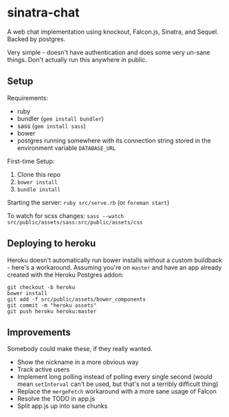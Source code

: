 # sinatra-chat

A web chat implementation using knockout, Falcon.js, Sinatra, and Sequel. Backed by postgres.

Very simple - doesn't have authentication and does some very un-sane things. Don't actually run this anywhere in public.

## Setup

Requirements:

* ruby
* bundler (`gem install bundler`)
* sass (`gem install sass`)
* bower
* postgres running somewhere with its connection string stored in the environment variable `DATABASE_URL`

First-time Setup:

1. Clone this repo
2. `bower install`
3. `bundle install`

Starting the server: `ruby src/serve.rb` (or `foreman start`)

To watch for scss changes: `sass --watch src/public/assets/sass:src/public/assets/css`

## Deploying to heroku

Heroku doesn't automatically run bower installs without a custom buildback - here's a workaround. Assuming you're on `master` and have an app already created with the Heroku Postgres addon:

```
git checkout -b heroku
bower install
git add -f src/public/assets/bower_components
git commit -m "heroku assets"
git push heroku heroku:master
```

## Improvements

Somebody could make these, if they really wanted.

* Show the nickname in a more obvious way
* Track active users
* Implement long polling instead of polling every single second (would mean `setInterval` can't be used, but that's not a terribly difficult thing)
* Replace the `mergeFetch` workaround with a more sane usage of Falcon
* Resolve the TODO in app.js
* Split app.js up into sane chunks
